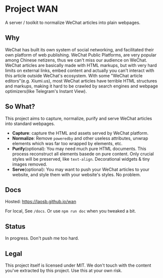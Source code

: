 # Project WAN

A server / toolkit to normalize WeChat articles into plain webpages.

## Why

WeChat has built its own system of social networking, and facilitated their own
platform of web publishing. WeChat Public Platforms, are very popular among
Chinese netizens, thus we can't miss our audience on WeChat. WeChat articles are
basically made with HTML markups, but with very hard limits on external links,
embed content and actually you can't interact with this article outside WeChat's
ecosystem. With some "WeChat article editors"(e.g. Xiumi.us), most WeChat
articles have terrible HTML structures and markups, making it hard to be crawled
by search engines and webpage optimizers(like Telegram's Instant View).

## So What?

This project aims to capture, normalize, purify and serve WeChat articles into
standard webpages.

* **Capture**: capture the HTML and assets served by WeChat platform.
* **Normalize**: Remove `poweredby` and other useless attributes, unwrap elements
which was far too wrapped by elements, etc.
* **Purify**(optional): You may need much pure HTML documents. This process
reconstruct all elements basede on pure content. Only crucial styles will be
preserved, like `text-align`. Decorational widgets & tiny images removed.
* **Serve**(optional): You may want to push your WeChat articles to your website,
and style them with your website's styles. No problem.

## Docs

Hosted: https://laosb.github.io/wan

For local, See `/docs`. Or use `npm run doc` when you tweaked a bit.

## Status

In progress. Don't push me too hard.

## Legal

This project itself is licensed under MIT. We don't touch with the content you've
extracted by this project. Use this at your own risk.
